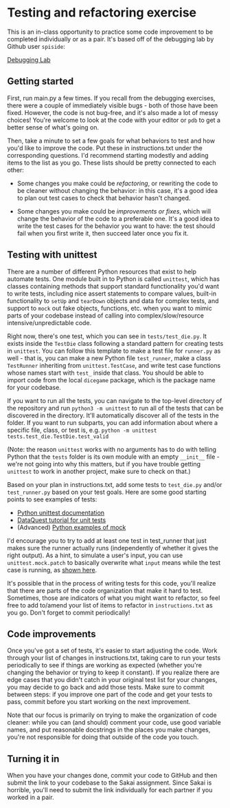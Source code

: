 # Testing and refactoring exercise
This is an in-class opportunity to practice some code improvement to be
completed individually or as a pair. It's based off of the debugging lab by
Github user `spiside`:

[Debugging Lab](https://github.com/spiside/pdb-tutorial)


## Getting started

First, run main.py a few times. If you recall from the debugging exercises,
there were a couple of immediately visible bugs - both of those have been fixed.
However, the code is not bug-free, and it's also made a lot of messy choices!
You're welcome to look at the code with your editor or `pdb` to get a better sense
of what's going on.

Then, take a minute to set a few goals for what behaviors to test and how you'd
like to improve the code. Put these in instructions.txt under the corresponding
questions. I'd recommend starting modestly and adding items to the list as you
go. These lists should be pretty connected to each other: 

* Some changes you make could be *refactoring*, or rewriting the code to be
cleaner without changing the behavior: in this case, it's a good idea to plan
out test cases to check that behavior hasn't changed.

* Some changes you make could be *improvements or fixes*, which will change the
behavior of the code to a preferable one. It's a good idea to write the test
cases for the behavior you want to have: the test should fail when you first
write it, then succeed later once you fix it.

## Testing with unittest

There are a number of different Python resources that exist to help automate
tests. One module built in to Python is called `unittest`, which has classes
containing methods that support standard functionality you'd want to write
tests, including nice assert statements to compare values, built-in
functionality to `setUp` and `tearDown` objects and data for complex tests, and
support to `mock` out fake objects, functions, etc. when you want to mimic parts
of your codebase instead of calling into complex/slow/resource
intensive/unpredictable code.

Right now, there's one test, which you can see in `tests/test_die.py`. It exists
inside the `TestDie` class following a standard pattern for creating tests in
`unittest`. You can follow this template to make a test file for `runner.py` as
well - that is, you can make a new Python file `test_runner`, make a class
`TestRunner` inheriting from `unittest.TestCase`, and write test case functions
whose names start with `test_` inside that class. You should be able to import
code from the local `dicegame` package, which is the package name for your
codebase.

If you want to run all the tests, you can navigate to the top-level directory of
the repository and run
```python3 -m unittest```
to run all of the tests that can be discovered in the directory. It'll automatically
discover all of the tests in the folder. If you want to run subparts, you can add
information about where a specific file, class, or test is, e.g.
```python -m unittest tests.test_die.TestDie.test_valid ```

(Note: the reason `unittest` works with no arguments has to do with telling
Python that the `tests` folder is its own module with an empty `__init__` file -
we're not going into why this matters, but if you have trouble getting
`unittest` to work in another project, make sure to check on that.)

Based on your plan in instructions.txt, add some tests to `test_die.py` and/or
`test_runner.py` based on your test goals. Here are some good starting points to
see examples of tests:
* [Python unittest documentation](https://docs.python.org/3/library/unittest.html)
* [DataQuest tutorial for unit tests](https://www.dataquest.io/blog/unit-tests-python/)
* (Advanced) [Python examples of mock](https://docs.python.org/3/library/unittest.mock-examples.html)

I'd encourage you to try to add at least one test in test_runner that just makes
sure the runner actually runs (independently of whether it gives the right
output). As a hint, to simulate a user's input, you can use
`unittest.mock.patch` to basically overwrite what `input` means while the test
case is running, as [shown
here](https://stackoverflow.com/questions/46222661/how-to-mock-a-user-input-in-python).

It's possible that in the process of writing tests for this code, you'll realize
that there are parts of the code organization that make it hard to test.
Sometimes, those are indicators of what you might want to refactor, so feel free
to add to/amend your list of items to refactor in `instructions.txt` as you go.
Don't forget to commit periodically!

## Code improvements
Once you've got a set of tests, it's easier to start adjusting the code. Work
through your list of changes in instructions.txt, taking care to run your tests
periodically to see if things are working as expected (whether you're changing
the behavior or trying to keep it constant). If you realize there are edge cases
that you didn't catch in your original test list for your changes, you may
decide to go back and add those tests. Make sure to commit between steps: if you
improve one part of the code and get your tests to pass, commit before you start
working on the next improvement.

Note that our focus is primarily on trying to make the organization of code
cleaner: while you can (and should) comment your code, use good variable names,
and put reasonable docstrings in the places you make changes, you're not
responsible for doing that outside of the code you touch.

## Turning it in
When you have your changes done, commit your code to GitHub and then submit the
link to your codebase to the Sakai assignment. Since Sakai is horrible, you'll
need to submit the link individually for each partner if you worked in a pair.